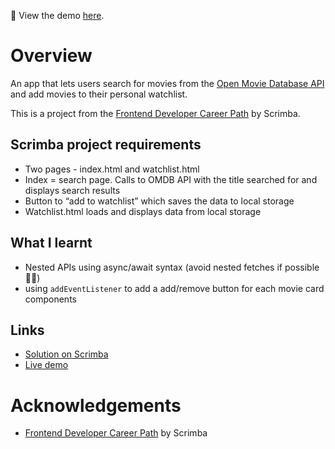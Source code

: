 👀 View the demo [here](https://fooxhd.github.io/movie-watchlist/).
# Overview

An app that lets users search for movies from the [Open Movie Database API](https://www.omdbapi.com/) and add movies to their personal watchlist.

This is a project from the [Frontend Developer Career Path](https://scrimba.com/learn/frontend) by Scrimba.

## Scrimba project requirements

- Two pages -  index.html and watchlist.html
- Index = search page. Calls to OMDB API with the title searched for and displays search results
- Button to “add to watchlist” which saves the data to local storage
- Watchlist.html loads and displays data from local storage

## What I learnt

- Nested APIs using async/await syntax (avoid nested fetches if possible 😵‍💫)
- using `addEventListener` to add a add/remove button for each movie card components

## Links
- [Solution on Scrimba](https://scrimba.com/scrim/co94e4af4976c84a92d293722)
- [Live demo](https://fooxhd.github.io/movie-watchlist/)

# Acknowledgements
- [Frontend Developer Career Path](https://scrimba.com/learn/frontend) by Scrimba
